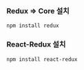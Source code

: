 ### Redux => Core 설치

```
npm install redux
```

### React-Redux 설치

```
npm install react-redux

```
